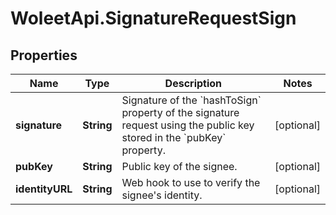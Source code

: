 # WoleetApi.SignatureRequestSign

## Properties
Name | Type | Description | Notes
------------ | ------------- | ------------- | -------------
**signature** | **String** | Signature of the &#x60;hashToSign&#x60; property of the signature request using the public key stored in the &#x60;pubKey&#x60; property.  | [optional] 
**pubKey** | **String** | Public key of the signee.  | [optional] 
**identityURL** | **String** | Web hook to use to verify the signee&#39;s identity.  | [optional] 


